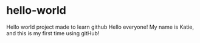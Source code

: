 # hello-world
Hello world project made to learn github
Hello everyone!
My name is Katie, and this is my first time using gitHub!
